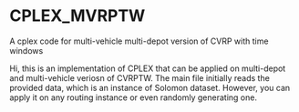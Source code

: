 # CPLEX_MVRPTW
A cplex code for multi-vehicle multi-depot version of CVRP with time windows

Hi, this is an implementation of CPLEX that can be applied on multi-depot and multi-vehicle veriosn of CVRPTW. The main file initially reads the provided data, which is an instance of Solomon dataset. However, you can apply it on any routing instance or even randomly generating one. 
